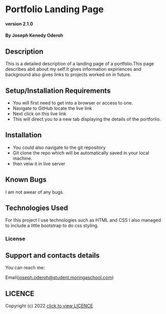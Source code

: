 # Portfolio Landing Page

#### version 2.1.0 

#### By Joseph Kenedy Oderoh

## Description
This is a detailed description of a landing page of a portfolio.This page describes abit about my self.It gives information expiriences and background also gives links to projects worked on in future.
## Setup/Installation Requirements
* You will first need to get into a browser or access to one.
* Navigate to GitHub locate the live link
* Next click on this live link
* This will direct you to a new tab displaying the details of the portforlio.


## Installation
* You could also navigate to the git repository 
* Git clone  the repo which will be automatically saved in your local machine.
* then veiw it in live server
## Known Bugs
I am not awear of any bugs.

## Technologies Used
For this project I use technologies such as HTML and CSS I also managed to include a little bootstrap to do css styling.

### License
## Support and contacts details
You can reach me:

Email(joseph.oderoh@student.moringaschool.com) 

## LICENCE  
Copyright (c) 2022 [click to view LICENCE](LICENSE)
  